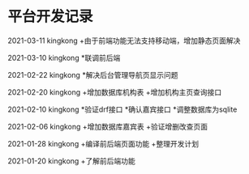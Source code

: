 # 平台开发记录

2021-03-11 kingkong
+由于前端功能无法支持移动端，增加静态页面解决

2021-03-10 kingkong
*联调前后端

2021-02-22 kingkong
*解决后台管理导航页显示问题

2021-02-20 kingkong
+增加数据库机构表
+增加机构主页查询接口

2021-02-10 kingkong
*验证drf接口
*确认嘉宾接口
*调整数据库为sqlite

2021-02-06 kingkong
+增加数据库嘉宾表
+验证增删改查页面

2021-01-28 kingkong
+编译前后端页面功能
+整理开发计划

2021-01-20 kingkong
+了解前后端功能